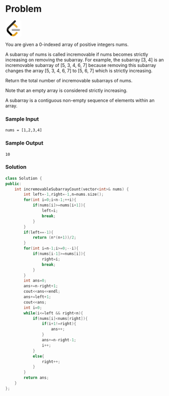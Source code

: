# Problem
<a href="https://leetcode.com/problems/count-the-number-of-incremovable-subarrays-i/description/">
  <img src="../lib/leetcode-3628885-3030025.webp" width="50"/>
</a>

You are given a 0-indexed array of positive integers nums.

A subarray of nums is called incremovable if nums becomes strictly increasing on removing the subarray. For example, the subarray [3, 4] is an incremovable subarray of [5, 3, 4, 6, 7] because removing this subarray changes the array [5, 3, 4, 6, 7] to [5, 6, 7] which is strictly increasing.

Return the total number of incremovable subarrays of nums.

Note that an empty array is considered strictly increasing.

A subarray is a contiguous non-empty sequence of elements within an array.

### Sample Input
```
nums = [1,2,3,4]
```
### Sample Output
```
10
```

### Solution
```cpp
class Solution {
public:
    int incremovableSubarrayCount(vector<int>& nums) {
        int left=-1,right=-1,n=nums.size();
        for(int i=0;i<n-1;++i){
            if(nums[i]>=nums[i+1]){
                left=i;
                break;
            }
        }
        if(left==-1){
            return (n*(n+1))/2;
        }
        for(int i=n-1;i>=0;--i){
            if(nums[i-1]>=nums[i]){
                right=i;
                break;
            }
        }
        int ans=0;
        ans+=n-right+1;
        cout<<ans<<endl;
        ans+=left+1;
        cout<<ans;
        int i=0;
        while(i<=left && right<n){
            if(nums[i]<nums[right]){
                if(i+1!=right){
                    ans++;
                }
                ans+=n-right-1;
                i++;
            }
            else{
                right++;
            }
        }
        return ans;
    }
};
```
